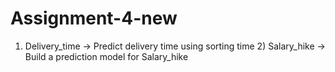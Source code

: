 # Assignment-4-new
1) Delivery_time -> Predict delivery time using sorting time  2) Salary_hike -> Build a prediction model for Salary_hike
